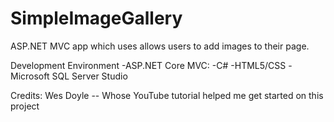 # SimpleImageGallery
ASP.NET  MVC app which uses allows users to add images to their page.

Development Environment
-ASP.NET Core MVC:
  -C#
  -HTML5/CSS
-Microsoft SQL Server Studio

Credits:
Wes Doyle -- Whose YouTube tutorial helped me get started on this project
